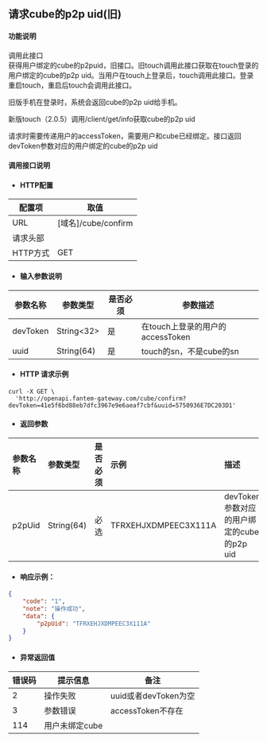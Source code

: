 ## 请求cube的p2p uid\(旧\)

#### 功能说明

调用此接口  
获得用户绑定的cube的p2puid，旧接口。旧touch调用此接口获取在touch登录的用户绑定的cube的p2p uid。当用户在touch上登录后，touch调用此接口。登录重启touch，重启后touch会调用此接口。

旧版手机在登录时，系统会返回cube的p2p uid给手机。

新版touch（2.0.5）调用/client/get/info获取cube的p2p uid

请求时需要传递用户的accessToken，需要用户和cube已经绑定。接口返回devToken参数对应的用户绑定的cube的p2p uid

#### 调用接口说明

* #### HTTP配置

| 配置项 | 取值 |
| --- | --- |
| URL | \[域名\]/cube/confirm |
| 请求头部 |  |
| HTTP方式 | GET |

* #### 输入参数说明

| 参数名称 | 参数类型 | 是否必须 | 参数描述 |
| --- | --- | --- | --- |
| devToken | String&lt;32&gt; | 是 | 在touch上登录的用户的accessToken |
| uuid | String\(64\) | 是 | touch的sn，不是cube的sn |

* #### HTTP 请求示例

```
curl -X GET \
  'http://openapi.fantem-gateway.com/cube/confirm?devToken=41e5f6bd88eb7dfc3967e9e6aeaf7cbf&uuid=5750936E7DC203D1'
```

* #### 返回参数

| 参数名称 | 参数类型 | 是否必须 | 示例 | 描述 |
| :--- | :--- | :--- | :--- | :--- |
| p2pUid | String\(64\) | 必选 | TFRXEHJXDMPEEC3X111A | devToken参数对应的用户绑定的cube的p2p uid |

* #### 响应示例：

```json
{
    "code": "1",
    "note": "操作成功",
    "data": {
        "p2pUid": "TFRXEHJXDMPEEC3X111A"
    }
}
```

* #### 异常返回值

| 错误码 | 提示信息 | 备注 |
| --- | --- | --- |
| 2| 操作失败 | uuid或者devToken为空 |
| 3| 参数错误 | accessToken不存在 |
| 114| 用户未绑定cube | |




